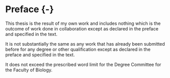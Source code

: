 # Preface {-}

This thesis is the result of my own work and includes nothing which is the outcome of work done in collaboration except as declared in the preface and specified in the text.

It is not substantially the same as any work that has already been submitted before for any degree or other qualification except as declared in the preface and specified in the text.

It does not exceed the prescribed word limit for the Degree Committee for the Faculty of Biology.
